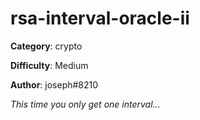 rsa-interval-oracle-ii
============

**Category**: crypto

**Difficulty**: Medium

**Author**: joseph#8210

_This time you only get one interval..._
